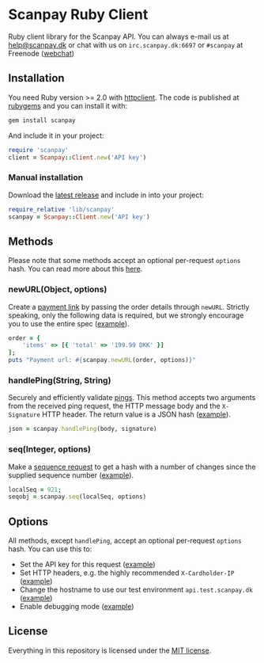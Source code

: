 # Scanpay Ruby Client

Ruby client library for the Scanpay API. You can always e-mail us at [help@scanpay.dk](mailto:help@scanpay.dk) or chat with us on `irc.scanpay.dk:6697` or `#scanpay` at Freenode ([webchat](https://webchat.freenode.net?randomnick=1&channels=scanpay&prompt=1))

## Installation

You need Ruby version >= 2.0 with [httpclient](https://github.com/nahi/httpclient). The code is published at [rubygems](https://rubygems.org/gems/scanpay) and you can install it with:

```bash
gem install scanpay
```
And include it in your project:

```ruby
require 'scanpay'
client = Scanpay::Client.new('API key')
```

### Manual installation

Download the [latest release](https://github.com/scanpaydk/ruby-scanpay/releases) and include in into your project:

```ruby
require_relative 'lib/scanpay'
scanpay = Scanpay::Client.new('API key')
```

## Methods

Please note that some methods accept an optional per-request `options` hash. You can read more about this [here](#options).

### newURL(Object, options)

Create a [payment link](https://docs.scanpay.dk/payment-link#request-fields) by passing the order details through `newURL`. Strictly speaking, only the following data is required, but we strongly encourage you to use the entire spec ([example](tests/newURL.rb)).

```ruby
order = {
    'items' => [{ 'total' => '199.99 DKK' }]
];
puts "Payment url: #{scanpay.newURL(order, options)}"
```

### handlePing(String, String)

Securely and efficiently validate [pings](https://docs.scanpay.dk/synchronization). This method accepts two arguments from the received ping request, the HTTP message body and the `X-Signature` HTTP header. The return value is a JSON hash ([example](tests/handlePing.rb)).

```ruby
json = scanpay.handlePing(body, signature)
```

### seq(Integer, options)

Make a [sequence request](https://docs.scanpay.dk/synchronization#seq-request) to get a hash with a number of changes since the supplied sequence number ([example](tests/seq.rb)).

```ruby
localSeq = 921;
seqobj = scanpay.seq(localSeq, options)
```

## Options

All methods, except `handlePing`, accept an optional per-request `options` hash. You can use this to:

* Set the API key for this request ([example](tests/newURL.rb#L11))
* Set HTTP headers, e.g. the highly recommended `X-Cardholder-IP` ([example](tests/newURL.rb#L10-L13))
* Change the hostname to use our test environment `api.test.scanpay.dk` ([example](tests/newURL.rb#L9))
* Enable debugging mode ([example](tests/newURL.rb#L14))

## License

Everything in this repository is licensed under the [MIT license](LICENSE).
